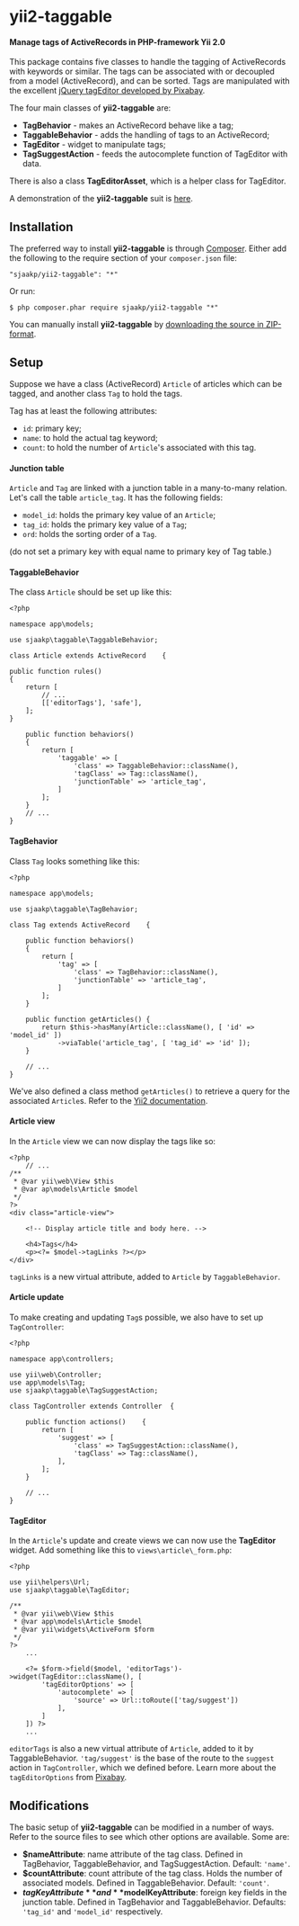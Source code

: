 yii2-taggable
=============

#### Manage tags of ActiveRecords in PHP-framework Yii 2.0 ####

This package contains five classes to handle the tagging of ActiveRecords with keywords or similar. The tags can be associated with or decoupled from a model (ActiveRecord), and can be sorted. Tags are manipulated with the excellent [jQuery tagEditor developed by Pixabay](http://goodies.pixabay.com/jquery/tag-editor/demo.html).

The four main classes of **yii2-taggable** are:

- **TagBehavior** - makes an ActiveRecord behave like a tag;
- **TaggableBehavior** - adds the handling of tags to an ActiveRecord;
- **TagEditor** - widget to manipulate tags;
- **TagSuggestAction** - feeds the autocomplete function of TagEditor with data.

There is also a class **TagEditorAsset**, which is a helper class for TagEditor. 

A demonstration of the **yii2-taggable** suit is [here](http://www.sjaakpriester.nl/software/taggable).

## Installation ##

The preferred way to install **yii2-taggable** is through [Composer](https://getcomposer.org/). Either add the following to the require section of your `composer.json` file:

`"sjaakp/yii2-taggable": "*"` 

Or run:

`$ php composer.phar require sjaakp/yii2-taggable "*"` 

You can manually install **yii2-taggable** by [downloading the source in ZIP-format](https://github.com/sjaakp/yii2-taggable/archive/master.zip).

## Setup ##

Suppose we have a class (ActiveRecord) `Article` of articles which can be tagged, and another class `Tag` to hold the tags.

Tag has at least the following attributes:

- `id`: primary key;
- `name`: to hold the actual tag keyword;
- `count`: to hold the number of `Article`'s associated with this tag.

#### Junction table ####

`Article` and `Tag` are linked with a junction table in a many-to-many relation. Let's call the table `article_tag`. It has the following fields:

- `model_id`: holds the primary key value of an `Article`;
- `tag_id`: holds the primary key value of a `Tag`;
- `ord`: holds the sorting order of a `Tag`.

(do not set a primary key with equal name to primary key of Tag table.)

#### TaggableBehavior ####

The class `Article` should be set up like this:

	<?php

	namespace app\models;

	use sjaakp\taggable\TaggableBehavior;

	class Article extends ActiveRecord    {
	
	public function rules()
	{
		return [
			// ...
			[['editorTags'], 'safe'],
		];
	}

    	public function behaviors()
    	{
	        return [
	            'taggable' => [
	                'class' => TaggableBehavior::className(),
	                'tagClass' => Tag::className(),
	                'junctionTable' => 'article_tag',
	            ]
	        ];
	    }
		// ...
	}

#### TagBehavior ####

Class `Tag` looks something like this:

	<?php

	namespace app\models;

	use sjaakp\taggable\TagBehavior;

	class Tag extends ActiveRecord    {

    	public function behaviors()
    	{
	        return [
	            'tag' => [
	                'class' => TagBehavior::className(),
	                'junctionTable' => 'article_tag',
	            ]
	        ];
	    }

	    public function getArticles() {
	        return $this->hasMany(Article::className(), [ 'id' => 'model_id' ])
	            ->viaTable('article_tag', [ 'tag_id' => 'id' ]);
	    }

		// ...
	}

We've also defined a class method `getArticles()` to retrieve a query for the associated `Article`s. Refer to the [Yii2 documentation](http://www.yiiframework.com/doc-2.0/yii-db-activequery.html#viaTable()-detail).

#### Article view ####

In the `Article` view we can now display the tags like so:

	<?php
		// ...
	/**
	 * @var yii\web\View $this
	 * @var ap\models\Article $model
	 */
	?>
	<div class="article-view">

		<!-- Display article title and body here. -->
		
		<h4>Tags</h4>
		<p><?= $model->tagLinks ?></p>
	</div>

`tagLinks` is a new virtual attribute, added to `Article` by `TaggableBehavior`.

#### Article update ####

To make creating and updating `Tag`s possible, we also have to set up `TagController`:

	<?php
	
	namespace app\controllers;
	
	use yii\web\Controller;
	use app\models\Tag;
	use sjaakp\taggable\TagSuggestAction;
	
	class TagController extends Controller	{
	
	    public function actions()    {
	        return [
	            'suggest' => [
	                'class' => TagSuggestAction::className(),
	                'tagClass' => Tag::className(),
	            ],
	        ];
	    }
	
		// ...
	}

#### TagEditor ####

In the `Article`'s update and create views we can now use the **TagEditor** widget. Add something like this to `views\article\_form.php`:

	<?php
	
	use yii\helpers\Url;
	use sjaakp\taggable\TagEditor;
	
	/**
	 * @var yii\web\View $this
	 * @var app\models\Article $model
	 * @var yii\widgets\ActiveForm $form
	 */
	?>
		...

	    <?= $form->field($model, 'editorTags')->widget(TagEditor::className(), [
	        'tagEditorOptions' => [
	            'autocomplete' => [
	                'source' => Url::toRoute(['tag/suggest'])
	            ],
	        ]
	    ]) ?>
		...

`editorTags` is also a new virtual attribute of `Article`, added to it by TaggableBehavior. `'tag/suggest'` is the base of the route to the `suggest` action in `TagController`, which we defined before. Learn more about the `tagEditorOptions` from [Pixabay](http://goodies.pixabay.com/jquery/tag-editor/demo.html).

## Modifications ##

The basic setup of **yii2-taggable** can be modified in a number of ways. Refer to the source files to see which other options are available. Some are:

- **$nameAttribute**: name attribute of the tag class. Defined in TagBehavior, TaggableBehavior, and TagSuggestAction. Default: `'name'`.
- **$countAttribute**: count attribute of the tag class. Holds the number of associated models. Defined in TaggableBehavior. Default: `'count'`.
- **$tagKeyAttribute** and **$modelKeyAttribute**: foreign key fields in the junction table. Defined in TagBehavior and TaggableBehavior. Defaults: `'tag_id'` and `'model_id'` respectively.


 
